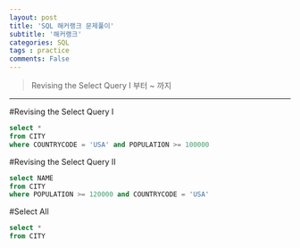 ```yaml
---
layout: post
title: 'SQL 해커랭크 문제풀이'
subtitle: '해커랭크'
categories: SQL
tags : practice
comments: False
---
```


> Revising the Select Query I 부터 ~ 까지 


-------------------------------------------------------------------------------

#Revising the Select Query I

```sql
select *
from CITY
where COUNTRYCODE = 'USA' and POPULATION >= 100000
```

#Revising the Select Query II
```sql
select NAME
from CITY
where POPULATION >= 120000 and COUNTRYCODE = 'USA'
```

#Select All

```sql
select *
from CITY
```